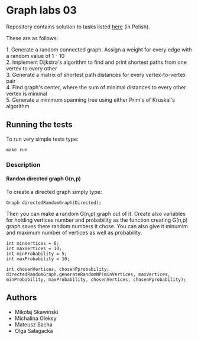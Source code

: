 # Graph labs 03

Repository contains solution to tasks listed [here](http://home.agh.edu.pl/~ewach/grafy/Zestaw_3.pdf) (in Polish).
<p>
These are as follows:
<p>
1. Generate a random connected graph. Assign a weight for every edge with a random value of 1 - 10 <br />
2. Implement Dijkstra's algorithm to find and print shortest paths from one vertex to every other <br />
3. Generate a matrix of shortest path distances for every vertex-to-vertex pair <br />
4. Find graph's center, where the sum of minimal distances to every other vertex is minimal <br />
5. Generate a minimum spanning tree using either Prim's of Kruskal's algorithm <br />


## Running the tests

To run very simple tests type:

```
make run
```

### Description

#### Randon directed graph G(n,p)

To create a directed graph simply type:

```
Graph directedRandomGraph(Directed);
```

Then you can make a random G(n,p) graph out of it. Create also variables for holding vertices number and probability as the function creating G(n,p) graph saves there random numbers it chose. You can also give it minumim and maximum number of vertices as well as probability.

```
int minVertices = 6;
int maxVertices = 10;
int minProbability = 5;
int maxProbability = 10;

int chosenVertices, chosenPprobability;
directedRandomGraph.generateRandomNP(minVertices, maxVertices, minProbability, maxProbability, chosenVertices, chosenPprobability);
```


## Authors

* Mikołaj Skawiński
* Michalina Oleksy
* Mateusz Sacha
* Olga Sałagacka
